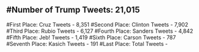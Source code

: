 #Number of Trump Tweets: 21,015
---
#First Place: Cruz Tweets - 8,351
#Second Place: Clinton Tweets - 7,902
#Third Place: Rubio Tweets - 6,127
#Fourth Place: Sanders Tweets - 4,842
#Fifth Place: Jeb! Tweets - 1,419
#Sixth Place: Carson Tweets - 787
#Seventh Place: Kasich Tweets - 191
#Last Place: Total Tweets -  
